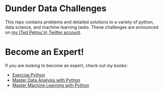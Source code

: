 # Dunder Data Challenges

This repo contains problems and detailed solutions to a variety of python, data science, and machine learning tasks. These challenges are announced on [my (Ted Petrou's) Twitter account][0].

# Become an Expert!

If you are looking to become an expert, check out my books:

* [Exercise Python][0]
* [Master Data Analysis with Python][0]
* [Master Machine Learning with Python][0]

[0]: https://www.twitter.com/TedPetrou
[1]: https://www.dunderdata.com
